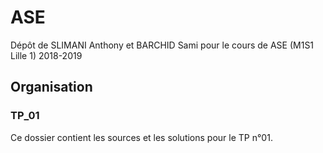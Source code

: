 # ASE
Dépôt de SLIMANI Anthony et BARCHID Sami pour le cours de ASE (M1S1 Lille 1) 2018-2019

## Organisation

### TP_01
Ce dossier contient les sources et les solutions pour le TP n°01.